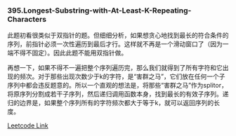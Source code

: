 ### 395.Longest-Substring-with-At-Least-K-Repeating-Characters

此题初看很类似于双指针的题。但细细分析，如果想贪心地找到最长的符合条件的序列，前指针必须一次性遍历到最后才行。这样就不再是一个滑动窗口了（因为一端不得不固定）。因此此题不能用双指针做。

再想一下，如果不得不一遍把整个序列遍历完，那么我们就得到了所有字符和它出现的频次。对于那些出现次数少于k的字符，是“害群之马”，它们放在任何一个子序列中都会违反题意的。所以一个直观的想法是，将那些“害群之马”作为splitor，将原序列分割成若干子序列，然后递归调用函数本身，找到最长的有效子序列。递归的边界是，如果整个序列所有的字符频次都大于等于k，就可以返回序列的长度。


[Leetcode Link](https://leetcode.com/problems/longest-substring-with-at-least-k-repeating-characters)